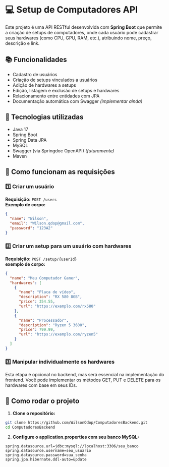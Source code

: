 # 💻 Setup de Computadores API

Este projeto é uma API RESTful desenvolvida com **Spring Boot** que permite a criação de setups de computadores, onde cada usuário pode cadastrar seus hardwares (como CPU, GPU, RAM, etc.), atribuindo nome, preço, descrição e link.

## 📚 Funcionalidades

- Cadastro de usuários  
- Criação de setups vinculados a usuários  
- Adição de hardwares a setups  
- Edição, listagem e exclusão de setups e hardwares  
- Relacionamento entre entidades com JPA  
- Documentação automática com Swagger *(implementar ainda)*  

## 🚀 Tecnologias utilizadas

- Java 17  
- Spring Boot  
- Spring Data JPA  
- MySQL  
- Swagger (via Springdoc OpenAPI) *(futuramente)*  
- Maven  

## 📡 Como funcionam as requisições

### 1️⃣ Criar um usuário  
**Requisição:** `POST /users`  
**Exemplo de corpo:**

```json
{
  "name": "Wilson",
  "email": "Wilson.qdop@gmail.com",
  "password": "123A2"
}
```

### 2️⃣ Criar um setup para um usuário com hardwares
  
**Requisição:** `POST /setup/{userId}`  
**exemplo de corpo:**

```json
{
  "name": "Meu Computador Gamer",
  "hardwares": [
    {
      "name": "Placa de vídeo",
      "description": "RX 580 8GB",
      "price": 354.55,
      "url": "https://exemplo.com/rx580"
    },
    {
      "name": "Processador",
      "description": "Ryzen 5 3600",
      "price": 799.99,
      "url": "https://exemplo.com/ryzen5"
    }
  ]
}
```


### 3️⃣ Manipular individualmente os hardwares

Esta etapa é opcional no backend, mas será essencial na implementação do frontend.
Você pode implementar os métodos GET, PUT e DELETE para os hardwares com base em seus IDs.


## 🔧 Como rodar o projeto ##

1. **Clone o repositório:**

```bash
git clone https://github.com/WilsonQdop/ComputadoresBackend.git
cd ComputadoresBackend
```
2. **Configure o application.properties com seu banco MySQL:**

```properties
spring.datasource.url=jdbc:mysql://localhost:3306/seu_banco
spring.datasource.username=seu_usuario
spring.datasource.password=sua_senha
spring.jpa.hibernate.ddl-auto=update
```




